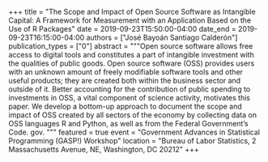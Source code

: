 +++
title = "The Scope and Impact of Open Source Software as Intangible Capital: A Framework for Measurement with an Application Based on the Use of R Packages"
date = 2019-09-23T15:50:00-04:00
date_end = 2019-09-23T16:15:00-04:00
authors = ["José Bayoán Santiago Calderón"]
publication_types = ["0"]
abstract = """Open source software allows free access to digital tools and constitutes a part of intangible investment with the qualities of public goods. Open source software (OSS) provides users with an unknown amount of freely modifiable software tools and other useful products; they are created both within the business sector and outside of it. Better accounting for the contribution of public spending to investments in OSS, a vital component of science activity, motivates this paper. We develop a bottom-up approach to document the scope and impact of OSS created by all sectors of the economy by collecting data on OSS languages R and Python, as well as from the Federal Government’s Code. gov.
"""
featured = true
event = "Government Advances in Statistical Programming (GASP!) Workshop"
location = "Bureau of Labor Statistics, 2 Massachusetts Avenue, NE, Washington, DC 20212"
+++
